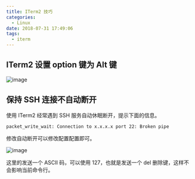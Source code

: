 ```yaml
---
title: ITerm2 技巧
categories:
  - Linux
date: 2018-07-31 17:49:06
tags:
  - iterm
---
```


## ITerm2 设置 option 键为 Alt 键

![image](https://user-images.githubusercontent.com/24730006/42486337-35fc69ea-842e-11e8-8039-ffb614fd6678.png)

## 保持 SSH 连接不自动断开

使用 ITerm2 经常遇到 SSH 服务自动休眠断开，提示下面的信息。

```
packet_write_wait: Connection to x.x.x.x port 22: Broken pipe
```

修改自动断开可以修改配置配置即可。

![image](https://user-images.githubusercontent.com/24730006/42429023-75787494-8369-11e8-914a-65ac0a2a2c2c.png)

这里的发送一个 ASCII 码，可以使用 127，也就是发送一个 del 删除键，这样不会影响当前命令行。
